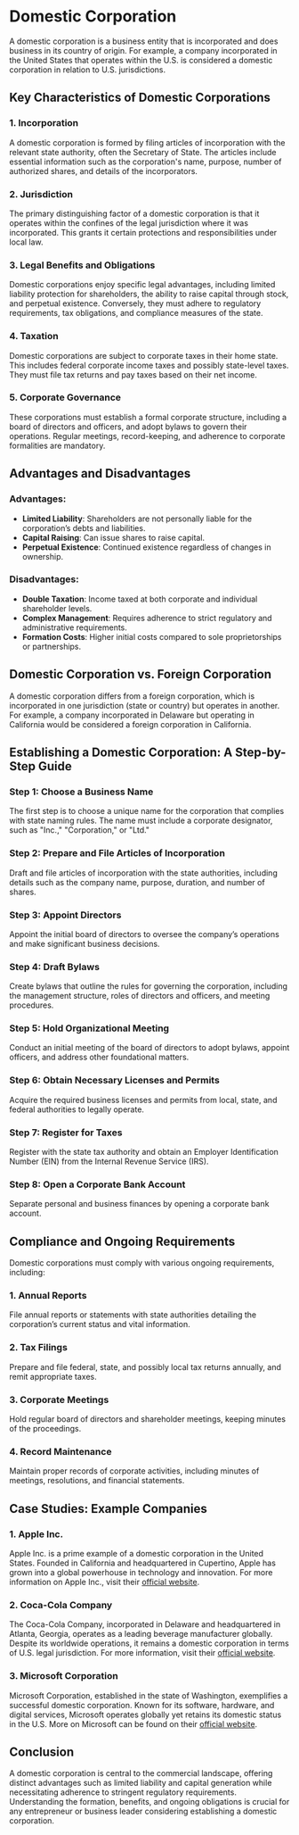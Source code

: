 # Domestic Corporation

A domestic corporation is a business entity that is incorporated and does business in its country of origin. For example, a company incorporated in the United States that operates within the U.S. is considered a domestic corporation in relation to U.S. jurisdictions.

## Key Characteristics of Domestic Corporations

### 1. **Incorporation**
A domestic corporation is formed by filing articles of incorporation with the relevant state authority, often the Secretary of State. The articles include essential information such as the corporation's name, purpose, number of authorized shares, and details of the incorporators. 

### 2. **Jurisdiction**
The primary distinguishing factor of a domestic corporation is that it operates within the confines of the legal jurisdiction where it was incorporated. This grants it certain protections and responsibilities under local law.

### 3. **Legal Benefits and Obligations**
Domestic corporations enjoy specific legal advantages, including limited liability protection for shareholders, the ability to raise capital through stock, and perpetual existence. Conversely, they must adhere to regulatory requirements, tax obligations, and compliance measures of the state.

### 4. **Taxation**
Domestic corporations are subject to corporate taxes in their home state. This includes federal corporate income taxes and possibly state-level taxes. They must file tax returns and pay taxes based on their net income.

### 5. **Corporate Governance**
These corporations must establish a formal corporate structure, including a board of directors and officers, and adopt bylaws to govern their operations. Regular meetings, record-keeping, and adherence to corporate formalities are mandatory.

## Advantages and Disadvantages

### Advantages:
- **Limited Liability**: Shareholders are not personally liable for the corporation’s debts and liabilities.
- **Capital Raising**: Can issue shares to raise capital.
- **Perpetual Existence**: Continued existence regardless of changes in ownership.

### Disadvantages:
- **Double Taxation**: Income taxed at both corporate and individual shareholder levels.
- **Complex Management**: Requires adherence to strict regulatory and administrative requirements.
- **Formation Costs**: Higher initial costs compared to sole proprietorships or partnerships.

## Domestic Corporation vs. Foreign Corporation

A domestic corporation differs from a foreign corporation, which is incorporated in one jurisdiction (state or country) but operates in another. For example, a company incorporated in Delaware but operating in California would be considered a foreign corporation in California.

## Establishing a Domestic Corporation: A Step-by-Step Guide

### Step 1: **Choose a Business Name**
The first step is to choose a unique name for the corporation that complies with state naming rules. The name must include a corporate designator, such as "Inc.," "Corporation," or "Ltd."

### Step 2: **Prepare and File Articles of Incorporation**
Draft and file articles of incorporation with the state authorities, including details such as the company name, purpose, duration, and number of shares.

### Step 3: **Appoint Directors**
Appoint the initial board of directors to oversee the company’s operations and make significant business decisions.

### Step 4: **Draft Bylaws**
Create bylaws that outline the rules for governing the corporation, including the management structure, roles of directors and officers, and meeting procedures.

### Step 5: **Hold Organizational Meeting**
Conduct an initial meeting of the board of directors to adopt bylaws, appoint officers, and address other foundational matters.

### Step 6: **Obtain Necessary Licenses and Permits**
Acquire the required business licenses and permits from local, state, and federal authorities to legally operate.

### Step 7: **Register for Taxes**
Register with the state tax authority and obtain an Employer Identification Number (EIN) from the Internal Revenue Service (IRS).

### Step 8: **Open a Corporate Bank Account**
Separate personal and business finances by opening a corporate bank account.

## Compliance and Ongoing Requirements

Domestic corporations must comply with various ongoing requirements, including:

### 1. **Annual Reports**
File annual reports or statements with state authorities detailing the corporation’s current status and vital information.

### 2. **Tax Filings**
Prepare and file federal, state, and possibly local tax returns annually, and remit appropriate taxes.

### 3. **Corporate Meetings**
Hold regular board of directors and shareholder meetings, keeping minutes of the proceedings.

### 4. **Record Maintenance**
Maintain proper records of corporate activities, including minutes of meetings, resolutions, and financial statements.

## Case Studies: Example Companies

### 1. **Apple Inc.**
Apple Inc. is a prime example of a domestic corporation in the United States. Founded in California and headquartered in Cupertino, Apple has grown into a global powerhouse in technology and innovation. For more information on Apple Inc., visit their [official website](https://www.apple.com).

### 2. **Coca-Cola Company**
The Coca-Cola Company, incorporated in Delaware and headquartered in Atlanta, Georgia, operates as a leading beverage manufacturer globally. Despite its worldwide operations, it remains a domestic corporation in terms of U.S. legal jurisdiction. For more information, visit their [official website](https://www.coca-colacompany.com).

### 3. **Microsoft Corporation**
Microsoft Corporation, established in the state of Washington, exemplifies a successful domestic corporation. Known for its software, hardware, and digital services, Microsoft operates globally yet retains its domestic status in the U.S. More on Microsoft can be found on their [official website](https://www.microsoft.com).

## Conclusion

A domestic corporation is central to the commercial landscape, offering distinct advantages such as limited liability and capital generation while necessitating adherence to stringent regulatory requirements. Understanding the formation, benefits, and ongoing obligations is crucial for any entrepreneur or business leader considering establishing a domestic corporation.